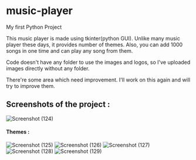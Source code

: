 # music-player
My first Python Project

This music player is made using tkinter(python GUI).
Unlike many music player these days, it provides number of themes.
Also, you can add 1000 songs in one time and can play any song from them.

Code doesn't have any folder to use the images and logos, so I've uploaded images directly without any folder. 

There're some area which need improvement. I'll work on this again and will try to improve them. 

## Screenshots of the project :

![Screenshot (124)](https://user-images.githubusercontent.com/61161878/84368423-30a8e880-abf3-11ea-82f2-cb09b98ef5b7.png)

#### Themes :

![Screenshot (125)](https://user-images.githubusercontent.com/61161878/84368737-972e0680-abf3-11ea-8845-f8f5dc5361f5.png)
![Screenshot (126)](https://user-images.githubusercontent.com/61161878/84368749-9ac18d80-abf3-11ea-9263-fe5de9d5b764.png)
![Screenshot (127)](https://user-images.githubusercontent.com/61161878/84368763-9f864180-abf3-11ea-8417-20eaf1d29b29.png)
![Screenshot (128)](https://user-images.githubusercontent.com/61161878/84368801-a8771300-abf3-11ea-904b-fb4fba8dc25c.png)
![Screenshot (129)](https://user-images.githubusercontent.com/61161878/84368809-ac0a9a00-abf3-11ea-87b7-f1d5451e8d69.png)
